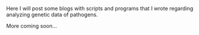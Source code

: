 Here I will post some blogs with scripts and programs that I wrote regarding analyzing genetic data of pathogens.

More coming soon...
